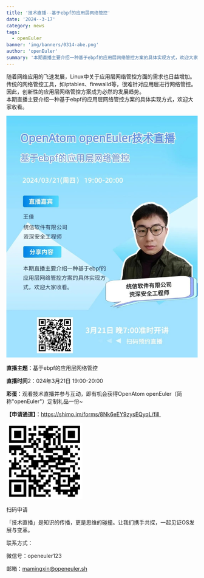 ```yaml
---
title: '技术直播--基于ebpf的应用层网络管控'
date: '2024--3-17'
category: news
tags:
  - openEuler
banner: 'img/banners/0314-abe.png'
author: 'openEuler'
summary: '本期直播主要介绍一种基于ebpf的应用层网络管控方案的具体实现方式，欢迎大家收看。'
---
```




随着网络应用的飞速发展，Linux中关于应用层网络管控方面的需求也日益增加。传统的网络管控工具，如iptables、firewalld等，很难针对应用层进行网络管控。因此，创新性的应用层网络管控方案成为必然的发展趋势。\
本期直播主要介绍一种基于ebpf的应用层网络管控方案的具体实现方式，欢迎大家收看。





<img src="./media/image2.jpeg" width="1000" >

**直播主题**：基于ebpf的应用层网络管控

**直播时间**2：024年3月21日 19:00-20:00

**彩蛋**：观看技术直播并参与互动，即有机会获得OpenAtom
openEuler（简称\"openEuler\"）定制礼品一份\~



**【申请通道】**：<https://shimo.im/forms/8Nk6eEY9zysEQyqL/fill >



<img src="./media/image4.png" width="200" >

扫码申请

「技术直播」是知识的传播，更是思维的碰撞。让我们携手共探，一起见证OS发展与变革。

联系方式：

微信号：openeuler123

邮箱：mamingxin@openeuler.sh
